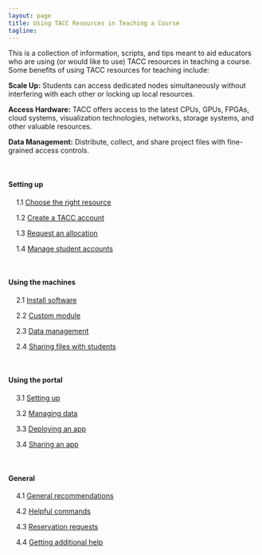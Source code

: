 ```yaml
---
layout: page
title: Using TACC Resources in Teaching a Course
tagline:
---
```


This is a collection of information, scripts, and tips meant to aid educators
who are using (or would like to use) TACC resources in teaching a course. Some
benefits of using TACC resources for teaching include:

**Scale Up:** Students can access dedicated nodes simultaneously without interfering with each other or locking up local resources.

**Access Hardware:** TACC offers access to the latest CPUs, GPUs, FPGAs, cloud systems, visualization technologies, networks, storage systems, and other valuable resources.

**Data Management:** Distribute, collect, and share project files with fine-grained access controls.

<br>


#### Setting up

&nbsp;&nbsp;&nbsp;&nbsp;1.1 [Choose the right resource](docs/01.choose_resource.md)

&nbsp;&nbsp;&nbsp;&nbsp;1.2 [Create a TACC account](docs/01.create_account.md)

&nbsp;&nbsp;&nbsp;&nbsp;1.3 [Request an allocation](docs/01.request_allocation.md)

&nbsp;&nbsp;&nbsp;&nbsp;1.4 [Manage student accounts](docs/01.manage_accounts.md)

<br>

#### Using the machines

&nbsp;&nbsp;&nbsp;&nbsp;2.1 [Install software](docs/02.install_software.md)

&nbsp;&nbsp;&nbsp;&nbsp;2.2 [Custom module](docs/02.custom_module.md)

&nbsp;&nbsp;&nbsp;&nbsp;2.3 [Data management](docs/02.data_management.md)

&nbsp;&nbsp;&nbsp;&nbsp;2.4 [Sharing files with students](docs/02.sharing_files.md)

<br>

#### Using the portal

&nbsp;&nbsp;&nbsp;&nbsp;3.1 [Setting up](docs/03.setting_up.md)

&nbsp;&nbsp;&nbsp;&nbsp;3.2 [Managing data](docs/03.managing_data.md)

&nbsp;&nbsp;&nbsp;&nbsp;3.3 [Deploying an app](docs/03.deploy_app.md)

&nbsp;&nbsp;&nbsp;&nbsp;3.4 [Sharing an app](docs/03.share_app.md)

<br>

#### General

&nbsp;&nbsp;&nbsp;&nbsp;4.1 [General recommendations](docs/04.general_recommendations.md)

&nbsp;&nbsp;&nbsp;&nbsp;4.2 [Helpful commands](docs/04.helpful_commands.md)

&nbsp;&nbsp;&nbsp;&nbsp;4.3 [Reservation requests](docs/04.reservation_requests.md)

&nbsp;&nbsp;&nbsp;&nbsp;4.4 [Getting additional help](docs/04.additional_help.md)
